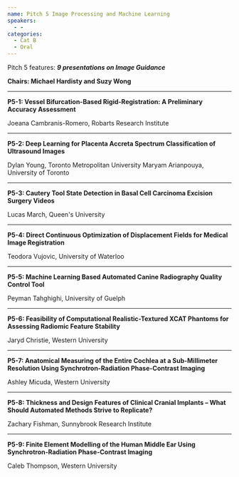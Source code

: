 ```yaml
---
name: Pitch 5 Image Processing and Machine Learning
speakers:
  - -
categories:
  - Cat B
  - Oral
---
```


Pitch 5 features: _**9 presentations on Image Guidance**_

**Chairs: Michael Hardisty and Suzy Wong**

_____________________________________________________

**P5-1: Vessel Bifurcation-Based Rigid-Registration: A Preliminary Accuracy Assessment**

Joeana Cambranis-Romero, Robarts Research Institute

_____________________________________________________

**P5-2: Deep Learning for Placenta Accreta Spectrum Classification of Ultrasound Images**

Dylan Young, Toronto Metropolitan University Maryam Arianpouya, University of Toronto

_____________________________________________________

**P5-3: Cautery Tool State Detection in Basal Cell Carcinoma Excision Surgery Videos**

Lucas March, Queen's University

_____________________________________________________

**P5-4: Direct Continuous Optimization of Displacement Fields for Medical Image Registration**

Teodora Vujovic, University of Waterloo

_____________________________________________________

**P5-5: Machine Learning Based Automated Canine Radiography Quality Control Tool**

Peyman Tahghighi, University of Guelph

_____________________________________________________

**P5-6: Feasibility of Computational Realistic-Textured XCAT Phantoms for Assessing Radiomic Feature Stability**

Jaryd Christie, Western University

_____________________________________________________

**P5-7: Anatomical Measuring of the Entire Cochlea at a Sub-Millimeter Resolution Using Synchrotron-Radiation Phase-Contrast Imaging**

Ashley Micuda, Western University

_____________________________________________________

**P5-8: Thickness and Design Features of Clinical Cranial Implants – What Should Automated Methods Strive to Replicate?**

Zachary Fishman, Sunnybrook Research Institute

_____________________________________________________

**P5-9: Finite Element Modelling of the Human Middle Ear Using Synchrotron-Radiation Phase-Contrast Imaging**

Caleb Thompson, Western University

